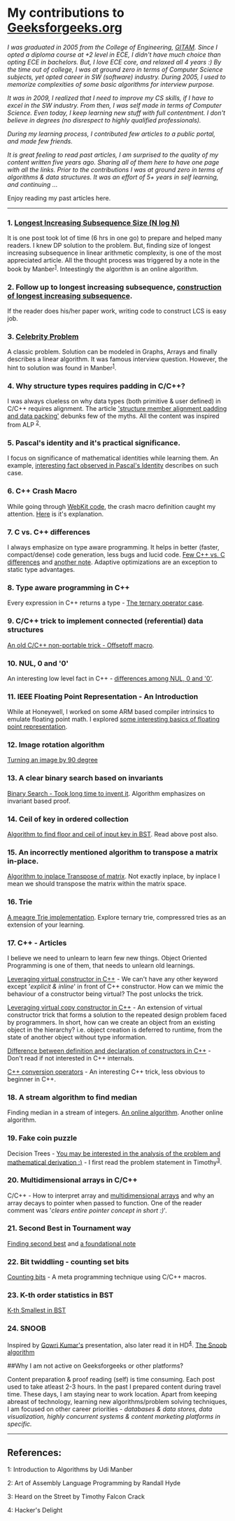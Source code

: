 
# My contributions to [Geeksforgeeks.org](http://www.geeksforgeeks.org/)

*I was graduated in 2005 from the College of Engineering, [GITAM](http://www.gitam.edu/). Since I opted a diploma course at +2 level in ECE, I didn't have much choice than opting ECE in bachelors. But, I love ECE core, and relaxed all 4 years :) By the time out of college, I was at ground zero in terms of Computer Science subjects, yet opted career in SW (software) industry. During 2005, I used to memorize complexities of some basic algorithms for interview purpose.*

*It was in 2009, I realized that I need to improve my CS skills, if I have to excel in the SW industry. From then, I was self made in terms of Computer Science. Even today, I keep learning new stuff with full contentment. I don't believe in degrees (no disrespect to highly qualified professionals).*

*During my learning process, I contributed few articles to a public portal, and made few friends.*

*It is great feeling to read past articles, I am surprised to the quality of my content written five years ago. Sharing all of them here to have one page with all the links. Prior to the contributions I was at ground zero in terms of algorithms & data structures. It was an effort of 5+ years in self learning, and continuing ...*

Enjoy reading my past articles here.

----------------------------------------------

### 1. [Longest Increasing Subsequence Size (N log N)](http://www.geeksforgeeks.org/longest-monotonically-increasing-subsequence-size-n-log-n/)

It is one post took lot of time (6 hrs in one go) to prepare and helped many readers. I knew DP solution to the problem. But, finding size of longest increasing subsequence in linear arithmetic complexity, is one of the most appreciated article. All the thought process was triggered by a note in the book by Manber<sup>[1](#Manber)</sup>. Inteestingly the algorithm is an online algorithm.

### 2. Follow up to longest increasing subsequence, [construction of longest increasing subsequence](http://www.geeksforgeeks.org/construction-of-longest-monotonically-increasing-subsequence-n-log-n/).

If the reader does his/her paper work, writing code to construct LCS is easy job.

### 3. [Celebrity Problem](http://www.geeksforgeeks.org/the-celebrity-problem/)

A classic problem. Solution can be modeled in Graphs, Arrays and finally describes a linear algorithm. It was famous interview question. However, the hint to solution was found in Manber<sup>[1](#Manber)</sup>.

### 4. Why structure types requires padding in C/C++?

I was always clueless on why data types (both primitive & user defined) in C/C++ requires alignment. The article ['structure member alignment padding and data packing'](http://www.geeksforgeeks.org/structure-member-alignment-padding-and-data-packing/) debunks few of the myths. All the content was inspired from ALP <sup>[2](#Hyde)</sup>.

### 5. Pascal's identity and it's practical significance.

I focus on significance of mathematical identities while learning them. An example, [interesting fact observed in Pascal's Identity](http://www.geeksforgeeks.org/significance-of-pascals-identity/) describes on such case.

### 6. C++ Crash Macro

While going through [WebKit code](https://webkit.org/blog/5397/a-guide-to-assertion-macros-in-webkit/), the crash macro definition caught my attention. [Here](http://www.geeksforgeeks.org/crash-macro-interpretation/) is it's explanation.

### 7. C vs. C++ differences

I always emphasize on type aware programming. It helps in better (faster, compact/dense) code generation, less bugs and lucid code. [Few C++ vs. C differences](http://www.geeksforgeeks.org/g-fact-52/) and [another note](http://www.geeksforgeeks.org/g-fact-54/). Adaptive optimizations are an exception to static type advantages.

### 8. Type aware programming in C++

Every expression in C++ returns a type - [The ternary operator case](http://www.geeksforgeeks.org/cc-ternary-operator-some-interesting-observations/).

### 9. C/C++ trick to implement connected (referential) data structures

[An old C/C++ non-portable trick - Offsetoff macro](http://www.geeksforgeeks.org/the-offsetof-macro/).

### 10. NUL, 0 and '0'

An interesting low level fact in C++ - [differences among NUL, 0 and '0'](http://www.geeksforgeeks.org/g-fact-72/).

### 11. IEEE Floating Point Representation - An Introduction

While at Honeywell, I worked on some ARM based compiler intrinsics to emulate floating point math. I explored [some interesting basics of floating point representation](http://www.geeksforgeeks.org/floating-point-representation-basics/).

### 12. Image rotation algorithm

[Turning an image by 90 degree](http://www.geeksforgeeks.org/turn-an-image-by-90-degree/)

### 13. A clear binary search based on invariants

[Binary Search - Took long time to invent it](http://www.geeksforgeeks.org/the-ubiquitous-binary-search-set-1/). Algorithm emphasizes on invariant based proof.

### 14. Ceil of key in ordered collection

[Algorithm to find floor and ceil of input key in BST](http://www.geeksforgeeks.org/floor-and-ceil-from-a-bst/). Read above post also.

### 15. An incorrectly mentioned algorithm to transpose a matrix in-place.

[Algorithm to inplace Transpose of matrix](http://www.geeksforgeeks.org/inplace-m-x-n-size-matrix-transpose/). Not exactly inplace, by inplace I mean we should transpose the matrix within the matrix space.

### 16. Trie

[A meagre Trie implementation](http://www.geeksforgeeks.org/trie-delete/). Explore ternary trie, compressred tries as an extension of your learning.

### 17. C++ - Articles

I believe we need to unlearn to learn few new things. Object Oriented Programming is one of them, that needs to unlearn old learnings.

  [Leveraging virtual constructor in C++](http://www.geeksforgeeks.org/advanced-c-virtual-constructor/) - We can't have any other keyword except '*explicit & inline*' in front of C++ constructor. How can we mimic the behaviour of a constructor being virtual? The post unlocks the trick.

  [Leveraging virtual copy constructor in C++](http://www.geeksforgeeks.org/advanced-c-virtual-copy-constructor/) - An extension of virtual constructor trick that forms a solution to the repeated design problem faced by programmers. In short, how can we create an object from an existing object in the hierarchy? i.e. object creation is deferred to runtime, from the state of another object without type information.

  [Difference between definition and declaration of constructors in C++](http://www.geeksforgeeks.org/c-internals-default-constructors-set-1/) - Don't read if not interested in C++ internals.

  [C++ conversion operators](http://www.geeksforgeeks.org/advanced-c-conversion-operators/) - An interesting C++ trick, less obvious to beginner in C++.

### 18. A stream algorithm to find median

Finding median in a stream of integers. [An online algorithm](http://www.geeksforgeeks.org/median-of-stream-of-integers-running-integers/). Another online algorithm.

### 19. Fake coin puzzle

Decision Trees - [You may be interested in the analysis of the problem and mathematical derivation :)](http://www.geeksforgeeks.org/decision-trees-fake-coin-puzzle/) - I first read the problem statement in Timothy<sup>[3](#Timothy)</sup>.

### 20. Multidimensional arrays in C/C++

C/C++ - How to interpret array and [multidimensional arrays](http://www.geeksforgeeks.org/multidimensional-pointer-arithmetic-in-cc/) and why an array decays to pointer when passed to function. One of the reader comment was '*clears entire pointer concept in short :)*'.

### 21. Second Best in Tournament way

[Finding second best](http://www.geeksforgeeks.org/tournament-tree-and-binary-heap/) and [a foundational note](http://www.geeksforgeeks.org/g-fact-42/)

### 22. Bit twiddling - counting set bits

[Counting bits](http://www.geeksforgeeks.org/program-to-count-number-of-set-bits-in-an-big-array/) - A meta programming technique using C/C++ macros.

### 23. K-th order statistics in BST

[K-th Smallest in BST](http://www.geeksforgeeks.org/find-k-th-smallest-element-in-bst-order-statistics-in-bst/)

### 24. SNOOB

Inspired by [Gowri Kumar's](http://www.slideshare.net/gkumar007/bits-next-higher-presentation) presentation, also later read it in HD<sup>[4](#HD)</sup>. [The Snoob algorithm](http://www.geeksforgeeks.org/next-higher-number-with-same-number-of-set-bits/)

##Why I am not active on Geeksforgeeks or other platforms?

Content preparation & proof reading (self) is time consuming. Each post used to take atleast 2-3 hours. In the past I prepared content during travel time. These days, I am staying near to work location. Apart from keeping abreast of technology, learning new algorithms/problem solving techniques, I am focused on other career priorities - *databases & data stores, data visualization, highly concurrent systems & content marketing platforms in specific.*

--------------------------

## References:

<a name="Manber">1</a>: Introduction to Algorithms by Udi Manber

<a name="Hyde">2</a>: Art of Assembly Language Programming by Randall Hyde

<a name="Timothy">3</a>: Heard on the Street by Timothy Falcon Crack

<a name="HD">4</a>: Hacker's Delight
